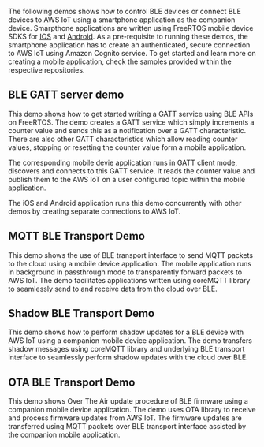 The following demos shows how to control BLE devices or connect BLE devices to AWS IoT using a smartphone application as the companion device. Smarpthone applications are written using FreeRTOS mobile device SDKS for [IOS](https://github.com/aws/amazon-freertos-ble-ios-sdk) and [Android](https://github.com/aws/amazon-freertos-ble-android-sdk). As a pre-requisite to running these demos, the smartphone application has to create an authenticated, secure connection to AWS IoT using Amazon Cognito service. To get started and learn more on creating a mobile application, check the samples provided within the respective repositories. 

## BLE GATT server demo
This demo shows how to get started writing a GATT service using BLE APIs on FreeRTOS. The demo creates a GATT service which simply increments a counter value and sends this as a notification over a GATT characteristic. There are also other GATT characteristics which allow reading counter values, stopping or resetting the counter value form a mobile application.

The corresponding mobile devie application runs in GATT client mode, discovers and connects to this GATT service. It reads the counter value and publish them to the AWS IoT on a user configured topic within the mobile application.

The iOS and Android application runs this demo concurrently with other demos by creating separate connections to AWS IoT. 

## MQTT BLE Transport Demo
This demo shows the use of BLE transport interface to send MQTT packets to the cloud using a mobile device application. The mobile application runs in background in passthrough mode to transparently forward packets to AWS IoT. The demo facilitates applications written using coreMQTT library to seamlessly send to and receive data from the cloud over BLE. 

## Shadow BLE Transport Demo
This demo shows how to perform shadow updates for a BLE device with AWS IoT using a companion mobile device application. The demo transfers shadow messages using coreMQTT library and underlying BLE transport interface to seamlessly perform shadow updates with the cloud over BLE. 

## OTA BLE Transport Demo
This demo shows Over The Air update procedure of BLE firmware using a companion mobile device application. The demo uses OTA library to receive and process firmware updates from AWS IoT. The firmware updates are transferred using MQTT packets over BLE transport interface assisted by the companion mobile application.